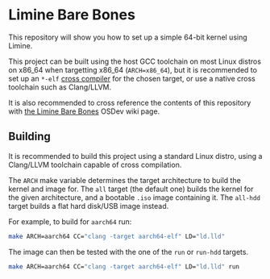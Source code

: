# Limine Bare Bones

This repository will show you how to set up a simple 64-bit kernel using Limine.

This project can be built using the host GCC toolchain on most Linux distros on x86_64 when targetting x86_64 (`ARCH=x86_64`), but it is recommended to set up an `*-elf` [cross compiler](https://wiki.osdev.org/GCC_Cross-Compiler) for the chosen target, or use a native cross toolchain such as Clang/LLVM.

It is also recommended to cross reference the contents of this repository with [the Limine Bare Bones](https://wiki.osdev.org/Limine_Bare_Bones) OSDev wiki page.

## Building

It is recommended to build this project using a standard Linux distro, using a Clang/LLVM toolchain capable of cross compilation.

The `ARCH` make variable determines the target architecture to build the kernel and image for. The `all` target (the default one) builds the kernel for the given architecture, and a bootable `.iso` image containing it. The `all-hdd` target builds a flat hard disk/USB image instead.

For example, to build for `aarch64` run:
```sh
make ARCH=aarch64 CC="clang -target aarch64-elf" LD="ld.lld"
```

The image can then be tested with the one of the `run` or `run-hdd` targets.
```sh
make ARCH=aarch64 CC="clang -target aarch64-elf" LD="ld.lld" run
```
